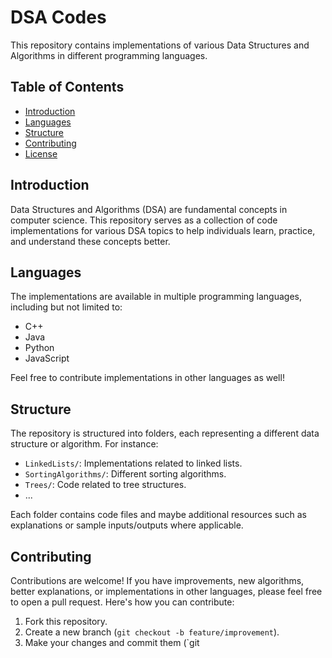 # DSA Codes

This repository contains implementations of various Data Structures and Algorithms in different programming languages.

## Table of Contents

- [Introduction](#introduction)
- [Languages](#languages)
- [Structure](#structure)
- [Contributing](#contributing)
- [License](#license)

## Introduction

Data Structures and Algorithms (DSA) are fundamental concepts in computer science. This repository serves as a collection of code implementations for various DSA topics to help individuals learn, practice, and understand these concepts better.

## Languages

The implementations are available in multiple programming languages, including but not limited to:
- C++
- Java
- Python
- JavaScript

Feel free to contribute implementations in other languages as well!

## Structure

The repository is structured into folders, each representing a different data structure or algorithm. For instance:
- `LinkedLists/`: Implementations related to linked lists.
- `SortingAlgorithms/`: Different sorting algorithms.
- `Trees/`: Code related to tree structures.
- ...

Each folder contains code files and maybe additional resources such as explanations or sample inputs/outputs where applicable.

## Contributing

Contributions are welcome! If you have improvements, new algorithms, better explanations, or implementations in other languages, please feel free to open a pull request. Here's how you can contribute:
1. Fork this repository.
2. Create a new branch (`git checkout -b feature/improvement`).
3. Make your changes and commit them (`git
